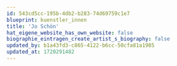 ```yaml
---
id: 543cd5cc-195b-4db2-b283-74d69759c1e7
blueprint: kuenstler_innen
title: 'Jo Schön'
hat_eigene_website_has_own_website: false
biographie_eintragen_create_artist_s_biography: false
updated_by: b1a43fd3-c865-4122-b6cc-50cfa81a1985
updated_at: 1720291482
---
```

